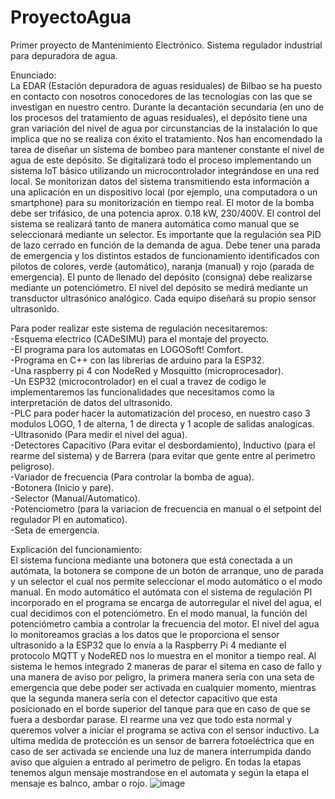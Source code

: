 # ProyectoAgua
Primer proyecto de Mantenimiento Electrónico. Sistema regulador industrial para depuradora de agua.

Enunciado:<br/>
La EDAR (Estación depuradora de aguas residuales) de Bilbao se ha puesto en contacto con nosotros conocedores de las tecnologías con las que se investigan en nuestro centro. Durante la decantación secundaria (en uno de los procesos del tratamiento de aguas residuales), el depósito tiene una gran variación del nivel de agua por circunstancias de la instalación lo que implica que no se realiza con éxito el tratamiento. Nos han encomendado la tarea de diseñar un sistema de bombeo para mantener constante el nivel de agua de este depósito.
Se digitalizará todo el proceso implementando un sistema IoT básico utilizando un microcontrolador integrándose en una red local. Se monitorizan datos del sistema transmitiendo esta información a una aplicación en un dispositivo local (por ejemplo, una computadora o un smartphone) para su monitorización en tiempo real.
El motor de la bomba debe ser trifásico, de una potencia aprox. 0.18 kW, 230/400V.
El control del sistema se realizará tanto de manera automática como manual que se seleccionará mediante un selector. Es importante que la regulación sea PID de lazo cerrado en función de la demanda de agua. Debe tener una parada de emergencia y los distintos estados de funcionamiento identificados con pilotos de colores, verde (automático), naranja (manual) y rojo (parada de emergencia). El punto de llenado del depósito (consigna) debe realizarse mediante un potenciómetro. El nivel del depósito se medirá mediante un transductor ultrasónico analógico. Cada equipo diseñará su propio sensor ultrasonido.

Para poder realizar este sistema de regulación necesitaremos:<br/>
-Esquema electrico (CADeSIMU) para el montaje del proyecto.<br/>
-El programa para los automatas en LOGOSoft! Comfort.<br/>
-Programa en C++ con las librerias de arduino para la ESP32.<br/>
-Una raspberry pi 4 con NodeRed y Mosquitto (microprocesador).<br/>
-Un ESP32 (microcontrolador) en el cual a travez de codigo le implementaremos las funcionalidades que necesitamos como la interpretación de datos del ultrasonido.<br/>
-PLC para poder hacer la automatización del proceso, en nuestro caso 3 modulos LOGO, 1 de alterna, 1 de directa y 1 acople de salidas analogicas.<br/>
-Ultrasonido (Para medir el nivel del agua).<br/>
-Detectores Capacitivo (Para evitar el desbordamiento), Inductivo (para el rearme del sistema) y de Barrera (para evitar que gente entre al perimetro peligroso).<br/>
-Variador de frecuencia (Para controlar la bomba de agua).<br/>
-Botonera (Inicio y pare).<br/>
-Selector (Manual/Automatico).<br/>
-Potenciometro (para la variacion de frecuencia en manual o el setpoint del regulador PI en automatico).<br/>
-Seta de emergencia.<br/>

Explicación del funcionamiento:<br/>
El sistema funciona mediante una botonera que está conectada a un autómata, la botonera se compone de un botón de arranque, uno de parada y un selector el cual nos permite seleccionar el modo automático o el modo manual.
En modo automático el autómata con el sistema de regulación PI incorporado en el programa se encarga de autorregular el nivel del agua, el cual decidimos con el potenciómetro.
En el modo manual, la función del potenciómetro cambia a controlar la frecuencia del motor.
El nivel del agua lo monitoreamos gracias a los datos que le proporciona el sensor ultrasonido a la ESP32 que lo envía a la Raspberry Pi 4 mediante el protocolo MQTT y NodeRED nos lo muestra en el monitor a tiempo real.
Al sistema le hemos integrado 2 maneras de parar el sitema en caso de fallo y una manera de aviso por peligro, la primera manera sería con una seta de emergencia que debe poder ser activada en cualquier momento, mientras que la segunda manera sería con el detector capacitivo que esta posicionado en el borde superior del tanque para que en caso de que se fuera a desbordar parase. El rearme una vez que todo esta normal y queremos volver a iniciar el programa se activa con el sensor inductivo.
La ultima medida de protección es un sensor de barrera fotoeléctrica que en caso de ser activada se enciende una luz de manera interrumpida dando aviso que alguien a entrado al perimetro de peligro.
En todas la etapas tenemos algun mensaje mostrandose en el automata y según la etapa el mensaje es balnco, ambar o rojo.
![image](https://github.com/user-attachments/assets/f909d059-d713-4f57-9f2c-ef849695838c)
